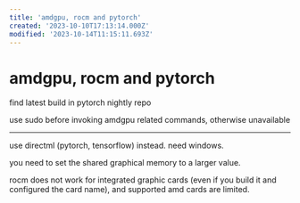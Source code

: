 ```yaml
---
title: 'amdgpu, rocm and pytorch'
created: '2023-10-10T17:13:14.000Z'
modified: '2023-10-14T11:15:11.693Z'
---
```


# amdgpu, rocm and pytorch

find latest build in pytorch nightly repo

use sudo before invoking amdgpu related commands, otherwise unavailable

---

use directml (pytorch, tensorflow) instead. need windows.

you need to set the shared graphical memory to a larger value.

rocm does not work for integrated graphic cards (even if you build it and configured the card name), and supported amd cards are limited.


